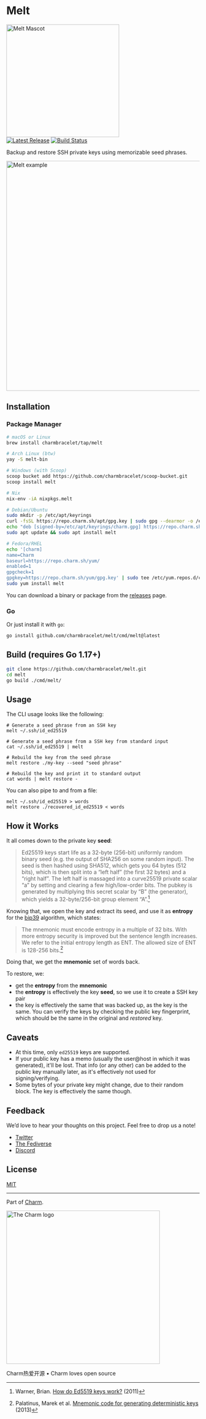 # Melt

<p>
    <img src="https://stuff.charm.sh/melt/melt-header.png" width="294" alt="Melt Mascot"><br>
        <a href="https://github.com/charmbracelet/melt/releases"><img src="https://img.shields.io/github/release/charmbracelet/melt.svg" alt="Latest Release"></a>
    <a href="https://github.com/charmbracelet/melt/actions"><img src="https://github.com/charmbracelet/melt/workflows/build/badge.svg" alt="Build Status"></a>
</p>

Backup and restore SSH private keys using memorizable seed phrases.

<img width="600" alt="Melt example" src="https://stuff.charm.sh/melt/melt-example.png">

## Installation

### Package Manager

```bash
# macOS or Linux
brew install charmbracelet/tap/melt

# Arch Linux (btw)
yay -S melt-bin

# Windows (with Scoop)
scoop bucket add https://github.com/charmbracelet/scoop-bucket.git
scoop install melt

# Nix
nix-env -iA nixpkgs.melt

# Debian/Ubuntu
sudo mkdir -p /etc/apt/keyrings
curl -fsSL https://repo.charm.sh/apt/gpg.key | sudo gpg --dearmor -o /etc/apt/keyrings/charm.gpg
echo "deb [signed-by=/etc/apt/keyrings/charm.gpg] https://repo.charm.sh/apt/ * *" | sudo tee /etc/apt/sources.list.d/charm.list
sudo apt update && sudo apt install melt

# Fedora/RHEL
echo '[charm]
name=Charm
baseurl=https://repo.charm.sh/yum/
enabled=1
gpgcheck=1
gpgkey=https://repo.charm.sh/yum/gpg.key' | sudo tee /etc/yum.repos.d/charm.repo
sudo yum install melt
```

You can download a binary or package from the [releases][releases] page.

### Go

Or just install it with `go`:
```bash
go install github.com/charmbracelet/melt/cmd/melt@latest
```

## Build (requires Go 1.17+)

```bash
git clone https://github.com/charmbracelet/melt.git
cd melt
go build ./cmd/melt/
```

[releases]: https://github.com/charmbracelet/melt/releases

## Usage

The CLI usage looks like the following:

```shell
# Generate a seed phrase from an SSH key
melt ~/.ssh/id_ed25519

# Generate a seed phrase from a SSH key from standard input
cat ~/.ssh/id_ed25519 | melt

# Rebuild the key from the seed phrase
melt restore ./my-key --seed "seed phrase"

# Rebuild the key and print it to standard output
cat words | melt restore -
```

You can also pipe to and from a file:

```shell
melt ~/.ssh/id_ed25519 > words
melt restore ./recovered_id_ed25519 < words
```

## How it Works

It all comes down to the private key __seed__:

> Ed25519 keys start life as a 32-byte (256-bit) uniformly random binary seed (e.g. the output of SHA256 on some random input). The seed is then hashed using SHA512, which gets you 64 bytes (512 bits), which is then split into a “left half” (the first 32 bytes) and a “right half”. The left half is massaged into a curve25519 private scalar “a” by setting and clearing a few high/low-order bits. The pubkey is generated by multiplying this secret scalar by “B” (the generator), which yields a 32-byte/256-bit group element “A”.[^1]

Knowing that, we open the key and extract its seed, and use it as __entropy__ for the [bip39][] algorithm, which states:

> The mnemonic must encode entropy in a multiple of 32 bits. With more entropy security is improved but the sentence length increases. We refer to the initial entropy length as ENT. The allowed size of ENT is 128-256 bits.[^2]

Doing that, we get the __mnemonic__ set of words back.

To restore, we:

- get the __entropy__ from the __mnemonic__
- the __entropy__ is effectively the key __seed__, so we use it to create a SSH key pair
- the key is effectively the same that was backed up, as the key is the same.
You can verify the keys by checking the public key fingerprint, which should be
the same in the original and _restored_ key.

[^1]: Warner, Brian. [How do Ed5519 keys work?](https://blog.mozilla.org/warner/2011/11/29/ed25519-keys/) (2011)
[^2]: Palatinus, Marek et al. [Mnemonic code for generating deterministic keys](https://github.com/bitcoin/bips/blob/master/bip-0039.mediawiki) (2013)

[bip39]: https://github.com/bitcoin/bips/blob/master/bip-0039.mediawiki

## Caveats

- At this time, only `ed25519` keys are supported.
- If your public key has a memo (usually the user@host in which it was
generated), it'll be lost.
That info (or any other) can be added to the public key manually later,
as it's effectively not used for signing/verifying.
- Some bytes of your private key might change, due to their random block.
The key is effectively the same though.

## Feedback

We’d love to hear your thoughts on this project. Feel free to drop us a note!

* [Twitter](https://twitter.com/charmcli)
* [The Fediverse](https://mastodon.social/@charmcli)
* [Discord](https://charm.sh/chat)

## License

[MIT](https://github.com/charmbracelet/melt/raw/main/LICENSE)

***

Part of [Charm](https://charm.sh).

<a href="https://charm.sh/"><img alt="The Charm logo" src="https://stuff.charm.sh/charm-badge.jpg" width="400"></a>

Charm热爱开源 • Charm loves open source
